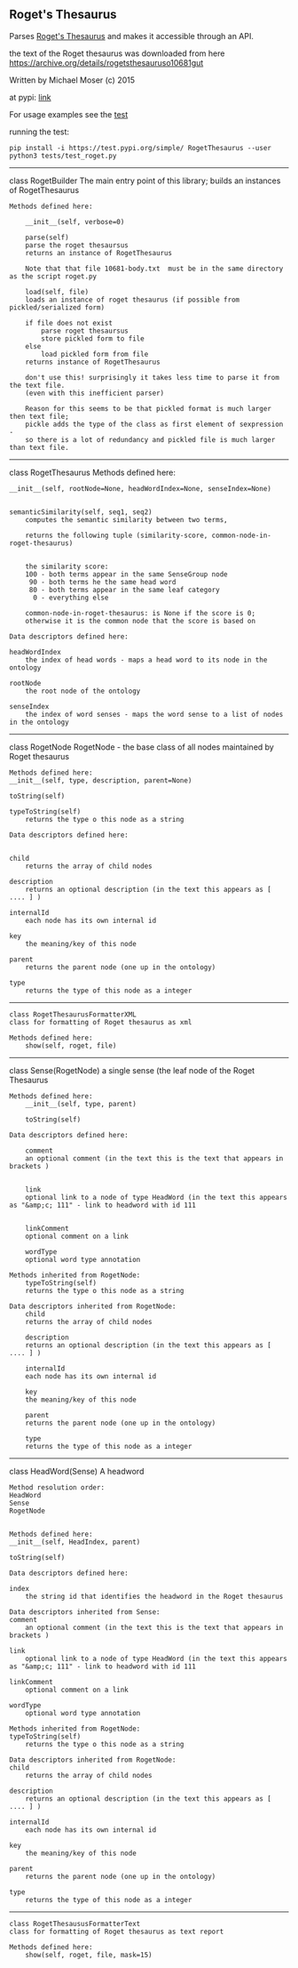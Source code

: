 ## Roget's Thesaurus

Parses [Roget's Thesaurus](https://en.wikipedia.org/wiki/Roget%27s_Thesaurus) and makes it accessible through an API.

the text of the Roget thesaurus was downloaded from here https://archive.org/details/rogetsthesauruso10681gut

Written by Michael Moser (c) 2015

at pypi: [link](https://test.pypi.org/project/RogetThesaurus/)

For usage examples see the [test](https://github.com/MoserMichael/roget-thesaurus-parser/blob/master/tests/test_roget.py)

running the test:

```
pip install -i https://test.pypi.org/simple/ RogetThesaurus --user
python3 tests/test_roget.py
```


----

class RogetBuilder
    The main entry point of this library; builds an instances of RogetThesaurus

    Methods defined here:

        __init__(self, verbose=0)

        parse(self)
        parse the roget thesaursus
        returns an instance of RogetThesaurus

        Note that that file 10681-body.txt  must be in the same directory as the script roget.py

        load(self, file)
        loads an instance of roget thesaurus (if possible from pickled/serialized form)

        if file does not exist
            parse roget thesaursus
            store pickled form to file
        else
            load pickled form from file
        returns instance of RogetThesaurus

        don't use this! surprisingly it takes less time to parse it from the text file.
        (even with this inefficient parser)

        Reason for this seems to be that pickled format is much larger then text file;
        pickle adds the type of the class as first element of sexpression -
        so there is a lot of redundancy and pickled file is much larger than text file.

----

class RogetThesaurus
    Methods defined here:

    __init__(self, rootNode=None, headWordIndex=None, senseIndex=None)


    semanticSimilarity(self, seq1, seq2)
        computes the semantic similarity between two terms,

        returns the following tuple (similarity-score, common-node-in-roget-thesaurus)


        the similarity score:
        100 - both terms appear in the same SenseGroup node
         90 - both terms he the same head word
         80 - both terms appear in the same leaf category
          0 - everything else

        common-node-in-roget-thesaurus: is None if the score is 0;
        otherwise it is the common node that the score is based on

    Data descriptors defined here:

    headWordIndex
        the index of head words - maps a head word to its node in the ontology

    rootNode
        the root node of the ontology

    senseIndex
        the index of word senses - maps the word sense to a list of nodes in the ontology

----

class RogetNode
    RogetNode - the base class of all nodes maintained by Roget thesaurus

    Methods defined here:
    __init__(self, type, description, parent=None)

    toString(self)

    typeToString(self)
        returns the type o this node as a string

    Data descriptors defined here:


    child
        returns the array of child nodes

    description
        returns an optional description (in the text this appears as [ .... ] )

    internalId
        each node has its own internal id

    key
        the meaning/key of this node

    parent
        returns the parent node (one up in the ontology)

    type
        returns the type of this node as a integer

----

    class RogetThesaurusFormatterXML
    class for formatting of Roget thesaurus as xml

    Methods defined here:
        show(self, roget, file)

----
class Sense(RogetNode)
    a single sense (the leaf node of the Roget Thesaurus

    Methods defined here:
        __init__(self, type, parent)

        toString(self)

    Data descriptors defined here:

        comment
        an optional comment (in the text this is the text that appears in brackets )


        link
        optional link to a node of type HeadWord (in the text this appears as "&amp;c; 111" - link to headword with id 111


        linkComment
        optional comment on a link

        wordType
        optional word type annotation

    Methods inherited from RogetNode:
        typeToString(self)
        returns the type o this node as a string

    Data descriptors inherited from RogetNode:
        child
        returns the array of child nodes

        description
        returns an optional description (in the text this appears as [ .... ] )

        internalId
        each node has its own internal id

        key
        the meaning/key of this node

        parent
        returns the parent node (one up in the ontology)

        type
        returns the type of this node as a integer


----


class HeadWord(Sense)
    A headword


    Method resolution order:
    HeadWord
    Sense
    RogetNode


    Methods defined here:
    __init__(self, HeadIndex, parent)

    toString(self)

    Data descriptors defined here:

    index
        the string id that identifies the headword in the Roget thesaurus

    Data descriptors inherited from Sense:
    comment
        an optional comment (in the text this is the text that appears in brackets )

    link
        optional link to a node of type HeadWord (in the text this appears as "&amp;c; 111" - link to headword with id 111

    linkComment
        optional comment on a link

    wordType
        optional word type annotation

    Methods inherited from RogetNode:
    typeToString(self)
        returns the type o this node as a string

    Data descriptors inherited from RogetNode:
    child
        returns the array of child nodes

    description
        returns an optional description (in the text this appears as [ .... ] )

    internalId
        each node has its own internal id

    key
        the meaning/key of this node

    parent
        returns the parent node (one up in the ontology)

    type
        returns the type of this node as a integer

----
    class RogetThesaususFormatterText
    class for formatting of Roget thesaurus as text report

    Methods defined here:
        show(self, roget, file, mask=15)


